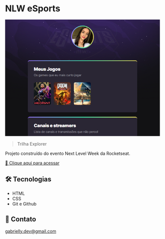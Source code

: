 # NLW eSports

![preview](./.github/preview.png)

> Trilha Explorer

Projeto construído do evento Next Level Week da Rocketseat.

[🔗 Clique aqui para acessar](https://alvesgabbie.github.io/nlw-esports-explorer)


## 🛠️ Tecnologias

- HTML
- CSS
- Git e Github

## 💛 Contato

gabrielly.dev@gmail.com